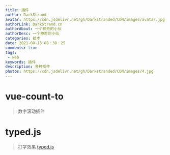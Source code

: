 ```yaml
---
title: 插件
author: DarkStrand
avatar: https://cdn.jsdelivr.net/gh/Darkstranded/CDN/images/avatar.jpg
authorLink: DarkStrand.cn
authorAbout: 一个神奇的小伙
authorDesc: 一个神奇的小伙
categories: 技术
date: 2021-08-13 08：38：25
comments: true
tags: 
 - web
keywords: 插件
description: 各种插件
photos: https://cdn.jsdelivr.net/gh/Darkstranded/CDN/images/4.jpg
---
```


# vue-count-to
> 数字滚动插件

# typed.js
> 打字效果
[typed.js](https://mattboldt.com/demos/typed-js/)